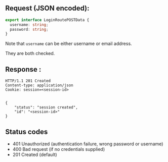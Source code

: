 ## Request (JSON encoded):
```ts
export interface LoginRoutePOSTData {
  username: string;
  password: string;
}
```
Note that `username` can be either username or email address.

They are both checked.
## Response :
```http
HTTP/1.1 201 Created
Content-type: application/json
Cookie: session=<session-id>


{ 
	"status": "session created",
	"id": "<session-id>" 
}

```

## Status codes
- 401 Unauthorized (authentication failure, wrong password or username)
- 400 Bad request (if no credentials supplied)
- 201 Created (default)

